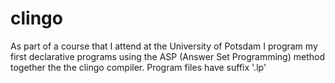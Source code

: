 # clingo

As part of a course that I attend at the University of Potsdam I program my first declarative programs using the ASP (Answer Set Programming) method together the the clingo compiler. Program files have suffix '.lp'
